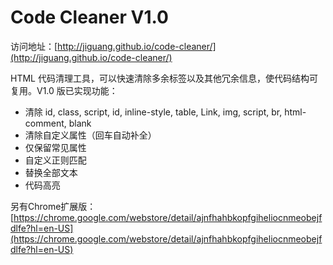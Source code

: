 Code Cleaner V1.0
============

访问地址：[http://jiguang.github.io/code-cleaner/](http://jiguang.github.io/code-cleaner/)

HTML 代码清理工具，可以快速清除多余标签以及其他冗余信息，使代码结构可复用。V1.0 版已实现功能：

* 清除 id, class, script, id, inline-style, table, Link, img, script, br, html-comment, blank
* 清除自定义属性（回车自动补全）
* 仅保留常见属性
* 自定义正则匹配
* 替换全部文本
* 代码高亮

另有Chrome扩展版：[https://chrome.google.com/webstore/detail/ajnfhahbkopfgiheliocnmeobejfdlfe?hl=en-US](https://chrome.google.com/webstore/detail/ajnfhahbkopfgiheliocnmeobejfdlfe?hl=en-US)
